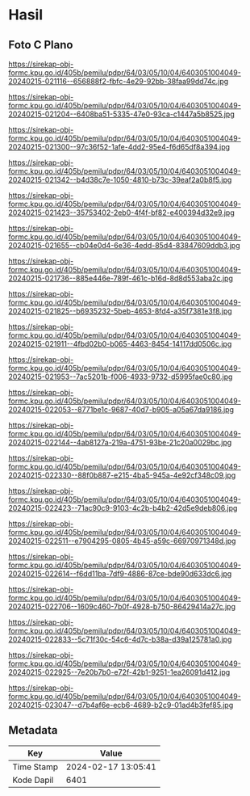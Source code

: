 # Hasil

## Foto C Plano

https://sirekap-obj-formc.kpu.go.id/405b/pemilu/pdpr/64/03/05/10/04/6403051004049-20240215-021116--656888f2-fbfc-4e29-92bb-38faa99dd74c.jpg

https://sirekap-obj-formc.kpu.go.id/405b/pemilu/pdpr/64/03/05/10/04/6403051004049-20240215-021204--6408ba51-5335-47e0-93ca-c1447a5b8525.jpg

https://sirekap-obj-formc.kpu.go.id/405b/pemilu/pdpr/64/03/05/10/04/6403051004049-20240215-021300--97c36f52-1afe-4dd2-95e4-f6d65df8a394.jpg

https://sirekap-obj-formc.kpu.go.id/405b/pemilu/pdpr/64/03/05/10/04/6403051004049-20240215-021342--b4d38c7e-1050-4810-b73c-39eaf2a0b8f5.jpg

https://sirekap-obj-formc.kpu.go.id/405b/pemilu/pdpr/64/03/05/10/04/6403051004049-20240215-021423--35753402-2eb0-4f4f-bf82-e400394d32e9.jpg

https://sirekap-obj-formc.kpu.go.id/405b/pemilu/pdpr/64/03/05/10/04/6403051004049-20240215-021655--cb04e0d4-6e36-4edd-85d4-83847609ddb3.jpg

https://sirekap-obj-formc.kpu.go.id/405b/pemilu/pdpr/64/03/05/10/04/6403051004049-20240215-021736--885e446e-789f-461c-b16d-8d8d553aba2c.jpg

https://sirekap-obj-formc.kpu.go.id/405b/pemilu/pdpr/64/03/05/10/04/6403051004049-20240215-021825--b6935232-5beb-4653-8fd4-a35f7381e3f8.jpg

https://sirekap-obj-formc.kpu.go.id/405b/pemilu/pdpr/64/03/05/10/04/6403051004049-20240215-021911--4fbd02b0-b065-4463-8454-14117dd0506c.jpg

https://sirekap-obj-formc.kpu.go.id/405b/pemilu/pdpr/64/03/05/10/04/6403051004049-20240215-021953--7ac5201b-f006-4933-9732-d5995fae0c80.jpg

https://sirekap-obj-formc.kpu.go.id/405b/pemilu/pdpr/64/03/05/10/04/6403051004049-20240215-022053--8771be1c-9687-40d7-b905-a05a67da9186.jpg

https://sirekap-obj-formc.kpu.go.id/405b/pemilu/pdpr/64/03/05/10/04/6403051004049-20240215-022144--4ab8127a-219a-4751-93be-21c20a0029bc.jpg

https://sirekap-obj-formc.kpu.go.id/405b/pemilu/pdpr/64/03/05/10/04/6403051004049-20240215-022330--88f0b887-e215-4ba5-945a-4e92cf348c09.jpg

https://sirekap-obj-formc.kpu.go.id/405b/pemilu/pdpr/64/03/05/10/04/6403051004049-20240215-022423--71ac90c9-9103-4c2b-b4b2-42d5e9deb806.jpg

https://sirekap-obj-formc.kpu.go.id/405b/pemilu/pdpr/64/03/05/10/04/6403051004049-20240215-022511--e7904295-0805-4b45-a59c-66970971348d.jpg

https://sirekap-obj-formc.kpu.go.id/405b/pemilu/pdpr/64/03/05/10/04/6403051004049-20240215-022614--f6dd11ba-7df9-4886-87ce-bde90d633dc6.jpg

https://sirekap-obj-formc.kpu.go.id/405b/pemilu/pdpr/64/03/05/10/04/6403051004049-20240215-022706--1609c460-7b0f-4928-b750-86429414a27c.jpg

https://sirekap-obj-formc.kpu.go.id/405b/pemilu/pdpr/64/03/05/10/04/6403051004049-20240215-022833--5c71f30c-54c6-4d7c-b38a-d39a125781a0.jpg

https://sirekap-obj-formc.kpu.go.id/405b/pemilu/pdpr/64/03/05/10/04/6403051004049-20240215-022925--7e20b7b0-e72f-42b1-9251-1ea26091d412.jpg

https://sirekap-obj-formc.kpu.go.id/405b/pemilu/pdpr/64/03/05/10/04/6403051004049-20240215-023047--d7b4af6e-ecb6-4689-b2c9-01ad4b3fef85.jpg


## Metadata

| Key        | Value               |
| ---------- | ------------------- |
| Time Stamp | 2024-02-17 13:05:41 |
| Kode Dapil | 6401                |



